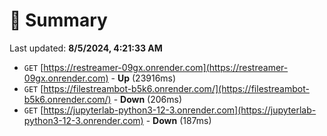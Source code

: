 # 📖 Summary
Last updated: **8/5/2024, 4:21:33 AM**

- `GET` [https://restreamer-09gx.onrender.com](https://restreamer-09gx.onrender.com) - **Up** (23916ms)
- `GET` [https://filestreambot-b5k6.onrender.com/](https://filestreambot-b5k6.onrender.com/) - **Down** (206ms)
- `GET` [https://jupyterlab-python3-12-3.onrender.com](https://jupyterlab-python3-12-3.onrender.com) - **Down** (187ms)
